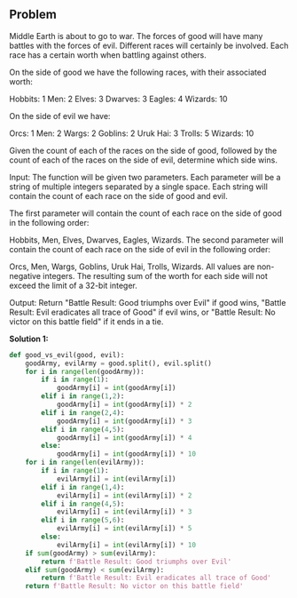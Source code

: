 ## Problem

Middle Earth is about to go to war. The forces of good will have many battles with the forces of evil. Different races will certainly be involved. Each race has a certain worth when battling against others.

On the side of good we have the following races, with their associated worth:

Hobbits: 1
Men: 2
Elves: 3
Dwarves: 3
Eagles: 4
Wizards: 10

On the side of evil we have:

Orcs: 1
Men: 2
Wargs: 2
Goblins: 2
Uruk Hai: 3
Trolls: 5
Wizards: 10

Given the count of each of the races on the side of good, followed by the count of each of the races on the side of evil, determine which side wins.

Input:
The function will be given two parameters. Each parameter will be a string of multiple integers separated by a single space. Each string will contain the count of each race on the side of good and evil.

The first parameter will contain the count of each race on the side of good in the following order:

Hobbits, Men, Elves, Dwarves, Eagles, Wizards.
The second parameter will contain the count of each race on the side of evil in the following order:

Orcs, Men, Wargs, Goblins, Uruk Hai, Trolls, Wizards.
All values are non-negative integers. The resulting sum of the worth for each side will not exceed the limit of a 32-bit integer.

Output:
Return "Battle Result: Good triumphs over Evil" if good wins, "Battle Result: Evil eradicates all trace of Good" if evil wins, or "Battle Result: No victor on this battle field" if it ends in a tie.

**Solution 1:**

```python
def good_vs_evil(good, evil):
    goodArmy, evilArmy = good.split(), evil.split()
    for i in range(len(goodArmy)):
        if i in range(1):
            goodArmy[i] = int(goodArmy[i])
        elif i in range(1,2):
            goodArmy[i] = int(goodArmy[i]) * 2
        elif i in range(2,4):
            goodArmy[i] = int(goodArmy[i]) * 3
        elif i in range(4,5):
            goodArmy[i] = int(goodArmy[i]) * 4
        else:
            goodArmy[i] = int(goodArmy[i]) * 10
    for i in range(len(evilArmy)):
        if i in range(1):
            evilArmy[i] = int(evilArmy[i])
        elif i in range(1,4):
            evilArmy[i] = int(evilArmy[i]) * 2
        elif i in range(4,5):
            evilArmy[i] = int(evilArmy[i]) * 3
        elif i in range(5,6):
            evilArmy[i] = int(evilArmy[i]) * 5
        else:
            evilArmy[i] = int(evilArmy[i]) * 10
    if sum(goodArmy) > sum(evilArmy):
        return f'Battle Result: Good triumphs over Evil'
    elif sum(goodArmy) < sum(evilArmy):
        return f'Battle Result: Evil eradicates all trace of Good'
    return f'Battle Result: No victor on this battle field'
```
